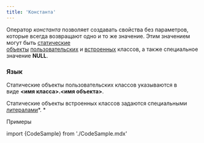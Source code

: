```yaml
---
title: 'Константа'
---
```


Оператор *константа* позволяет создавать свойства без параметров, которые всегда возвращают одно и то же значение. Этим значением могут быть [статические объекты](User_classes.md) [пользовательских](Static_objects.md) и [встроенных](Built-in_classes.md) классов, а также специальное значение **NULL**. 

### Язык

Статические объекты пользовательских классов указываются в виде **<имя класса\>.<имя объекта\>**.

Статические объекты встроенных классов задаются специальными [литералами](Literals.md)*. *

Примеры

import {CodeSample} from './CodeSample.mdx'

<CodeSample url="https://ru-documentation.lsfusion.org/sample?file=PropertySample&block=constant"/>

 
